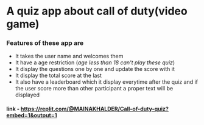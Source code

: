 # A quiz app about call of duty(video game)

### Features of these app are

- It takes the user name and welcomes them
- It have a age restriction (_age less than 18 can't play these quiz_)
- It display the questions one by one and update the score with it
- It display the total score at the last
- It also have a leaderboard which it display everytime after the quiz and if the user score more than other participant a proper text will be displayed

#### link - https://replit.com/@MAINAKHALDER/Call-of-duty-quiz?embed=1&output=1
